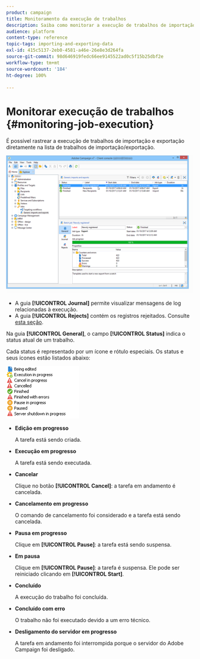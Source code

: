 ```yaml
---
product: campaign
title: Monitoramento da execução de trabalhos
description: Saiba como monitorar a execução de trabalhos de importação e exportação.
audience: platform
content-type: reference
topic-tags: importing-and-exporting-data
exl-id: 415c5137-2eb0-4581-a46e-26e8e3d264fa
source-git-commit: 98d646919fedc66ee9145522ad0c5f15b25dbf2e
workflow-type: tm+mt
source-wordcount: '184'
ht-degree: 100%

---
```


# Monitorar execução de trabalhos {#monitoring-job-execution}

É possível rastrear a execução de trabalhos de importação e exportação diretamente na lista de trabalhos de importação/exportação.

![](assets/s_ncs_user_export_list_and_details.png)

* A guia **[!UICONTROL Journal]** permite visualizar mensagens de log relacionadas à execução.
* A guia **[!UICONTROL Rejects]** contém os registros rejeitados. Consulte [esta seção](../../platform/using/executing-import-jobs.md#behavior-in-the-event-of-an-error).

Na guia **[!UICONTROL General]**, o campo **[!UICONTROL Status]** indica o status atual de um trabalho.

Cada status é representado por um ícone e rótulo especiais. Os status e seus ícones estão listados abaixo:

![](assets/s_ncs_user_export_status.png)

* **Edição em progresso**

   A tarefa está sendo criada.

* **Execução em progresso**

   A tarefa está sendo executada.

* **Cancelar**

   Clique no botão **[!UICONTROL Cancel]**: a tarefa em andamento é cancelada.

* **Cancelamento em progresso**

   O comando de cancelamento foi considerado e a tarefa está sendo cancelada.

* **Pausa em progresso**

   Clique em **[!UICONTROL Pause]**: a tarefa está sendo suspensa.

* **Em pausa**

   Clique em **[!UICONTROL Pause]**: a tarefa é suspensa. Ele pode ser reiniciado clicando em **[!UICONTROL Start]**.

* **Concluído**

   A execução do trabalho foi concluída.

* **Concluído com erro**

   O trabalho não foi executado devido a um erro técnico.

* **Desligamento do servidor em progresso**

   A tarefa em andamento foi interrompida porque o servidor do Adobe Campaign foi desligado.
